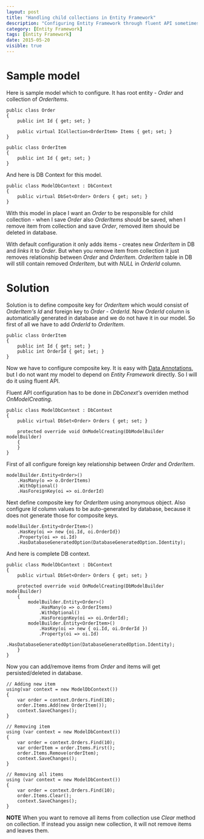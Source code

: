 ```yaml
---
layout: post
title: "Handling child collections in Entity Framework"
description: "Configuring Entity Framework through fluent API sometimes is quite hard. In this article I am showing how to configure it to handle entity's child collections that those properly gets added and removed from collection."
category: [Entity Framework]
tags: [Entity Framework]
date: 2015-05-20
visible: true
---
```


# Sample model

Here is sample model which to configure. It has root entity - _Order_ and collection of _OrderItems_.

    public class Order
    {
        public int Id { get; set; }

        public virtual ICollection<OrderItem> Items { get; set; }
    }

    public class OrderItem
    {
        public int Id { get; set; }
    }

And here is DB Context for this model.

    public class ModelDbContext : DbContext
    {
        public virtual DbSet<Order> Orders { get; set; }
    }

With this model in place I want an _Order_ to be responsible for child collection - when I save _Order_ also _OrderItems_ should be saved, when I remove item from collection and save _Order_, removed item should be deleted in database.

With default configuration it only adds items - creates new _OrderItem_ in DB and _links_ it to _Order_. But when you remove item from collection it just removes relationship between _Order_ and _OrderItem_. _OrderItem_ table in DB will still contain removed _OrderItem_, but with _NULL_ in _OrderId_ column.

# Solution

Solution is to define composite key for _OrderItem_ which would consist of _OrderItem's_ _Id_ and foreign key to _Order_ - _OrderId_. Now _OrderId_ column is automatically generated in database and we do not have it in our model. So first of all we have to add _OrderId_ to _OrderItem_.

    public class OrderItem
    {
        public int Id { get; set; }
        public int OrderId { get; set; }
    }

Now we have to configure composite key. It is easy with [Data Annotations](https://msdn.microsoft.com/en-us/data/jj591583.aspx#Composite), but I do not want my model to depend on _Entity Framework_ directly. So I will do it using fluent API.

Fluent API configuration has to be done in _DbConext's_ overriden method _OnModelCreating_.

    public class ModelDbContext : DbContext
    {
        public virtual DbSet<Order> Orders { get; set; }

        protected override void OnModelCreating(DbModelBuilder modelBuilder)
        {
        }
    }

First of all configure foreign key relationship between _Order_ and _OrderItem_.

    modelBuilder.Entity<Order>()
        .HasMany(o => o.OrderItems)
        .WithOptional()
        .HasForeignKey(oi => oi.OrderId)

Next define composite key for _OrderItem_ using anonymous object. Also configure _Id_ column values to be auto-generated by database, because it does not generate those for composite keys.

    modelBuilder.Entity<OrderItem>()
        .HasKey(oi => new {oi.Id, oi.OrderId})
        .Property(oi => oi.Id)
        .HasDatabaseGeneratedOption(DatabaseGeneratedOption.Identity);

And here is complete DB context.

    public class ModelDbContext : DbContext
    {
        public virtual DbSet<Order> Orders { get; set; }

        protected override void OnModelCreating(DbModelBuilder modelBuilder)
        {
            modelBuilder.Entity<Order>()
                .HasMany(o => o.OrderItems)
                .WithOptional()
                .HasForeignKey(oi => oi.OrderId);
            modelBuilder.Entity<OrderItem>()
                .HasKey(oi => new { oi.Id, oi.OrderId })
                .Property(oi => oi.Id)
                .HasDatabaseGeneratedOption(DatabaseGeneratedOption.Identity);
        }
    }

Now you can add/remove items from _Order_ and items will get persisted/deleted in database.

    // Adding new item
    using(var context = new ModelDbContext())
    {
        var order = context.Orders.Find(10);
        order.Items.Add(new OrderItem());
        context.SaveChanges();
    }

    // Removing item
    using (var context = new ModelDbContext())
    {
        var order = context.Orders.Find(10);
        var orderItem = order.Items.First();
        order.Items.Remove(orderItem);
        context.SaveChanges();
    }

    // Removing all items
    using (var context = new ModelDbContext())
    {
        var order = context.Orders.Find(10);
        order.Items.Clear();
        context.SaveChanges();
    }

**NOTE** When you want to remove all items from collection use _Clear_ method on collection. If instead you assign new collection, it will not remove items and leaves them.
